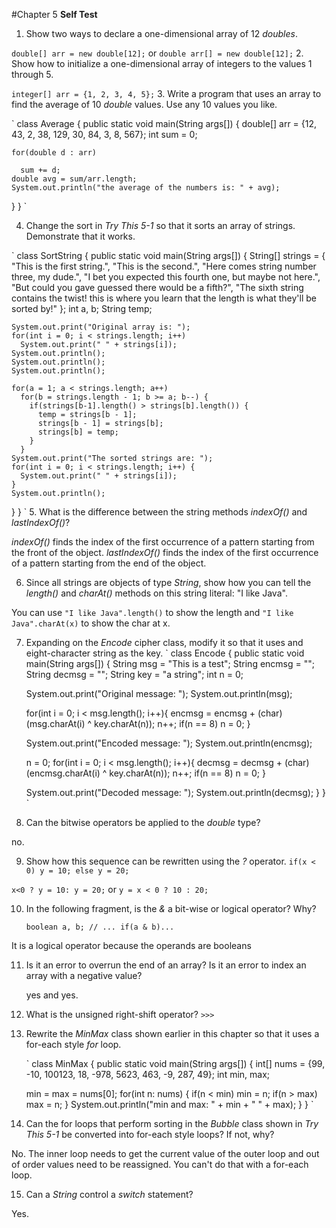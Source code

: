 #Chapter 5 **Self Test**

1. Show two ways to declare a one-dimensional array of 12 *doubles*.

  `
  double[] arr = new double[12];
  `
  or
  `
  double arr[] = new double[12];
  `
2. Show how to initialize a one-dimensional array of integers to the values
   1 through 5.

   `
   integer[] arr = {1, 2, 3, 4, 5};
   `
3. Write a program that uses an array to find the average of 10 *double*
    values. Use any 10 values you like.

`
class Average {
  public static void main(String args[]) {
    double[] arr = {12, 43, 2, 38, 129, 30, 84, 3, 8, 567};
    int sum = 0;

    for(double d : arr)

      sum += d;
    double avg = sum/arr.length;
    System.out.println("the average of the numbers is: " + avg);
  }
}
`

4. Change the sort in *Try This 5-1* so that it sorts an array of strings.
   Demonstrate that it works.

`
class SortString {
  public static void main(String args[]) {
    String[] strings = {
      "This is the first string.",
      "This is the second.",
      "Here comes string number three, my dude.",
      "I bet you expected this fourth one, but maybe not here.",
      "But could you gave guessed there would be a fifth?",
      "The sixth string contains the twist! this is where you learn that the length is what they'll be sorted by!"
    };
    int a, b;
    String temp;

    System.out.print("Original array is: ");
    for(int i = 0; i < strings.length; i++)
      System.out.print(" " + strings[i]);
    System.out.println();
    System.out.println();
    System.out.println();

    for(a = 1; a < strings.length; a++)
      for(b = strings.length - 1; b >= a; b--) {
        if(strings[b-1].length() > strings[b].length()) {
          temp = strings[b - 1];
          strings[b - 1] = strings[b];
          strings[b] = temp;
        }
      }
    System.out.print("The sorted strings are: ");
    for(int i = 0; i < strings.length; i++) {
      System.out.print(" " + strings[i]);
    }
    System.out.println();
  }
}
`
5. What is the difference between the string methods *indexOf()* and
   *lastIndexOf()*?

   *indexOf()* finds the index of the first occurrence of a pattern starting
   from the front of the object. *lastIndexOf()*  finds the index of the first
   occurrence of a pattern starting from the end of the object.

6. Since all strings are objects of type *String*, show how you can tell the *length()* and *charAt()* methods on this string literal: "I like Java".

You can use `"I like Java".length()` to show the length and `"I like
Java".charAt(x)` to show the char at x.

7. Expanding on the *Encode* cipher class, modify it so that it uses and
   eight-character string as the key.
`
class Encode {
  public static void main(String args[]) {
    String msg = "This is a test";
    String encmsg = "";
    String decmsg = "";
    String  key = "a string";
    int n = 0;

    System.out.print("Original message: ");
    System.out.println(msg);

    for(int i = 0; i < msg.length(); i++){
      encmsg = encmsg + (char) (msg.charAt(i) ^ key.charAt(n));
      n++;
      if(n == 8) n = 0;
    }

    System.out.print("Encoded message: ");
    System.out.println(encmsg);

    n = 0;
    for(int i = 0; i < msg.length(); i++){
      decmsg = decmsg + (char) (encmsg.charAt(i) ^ key.charAt(n));
      n++;
      if(n == 8) n = 0;
    }

    System.out.print("Decoded message: ");
    System.out.println(decmsg);
  }
}
`

8. Can the bitwise operators be applied to the *double* type?

no.

9. Show how this sequence can be rewritten using the *?* operator.
    `if(x < 0) y = 10;
    else y = 20;`

`x<0 ? y = 10: y = 20;`
or
`y = x < 0 ? 10 : 20;`

10. In the following fragment, is the *&* a bit-wise or logical operator?
    Why?

    `boolean a, b;
    // ...
    if(a & b)...`

It is a logical operator because the operands are booleans

11. Is it an error to overrun the end of an array? Is it an error to index
    an array with a negative value?

    yes and yes.

12. What is the unsigned right-shift operator?
  `>>>`

13. Rewrite the *MinMax* class shown earlier in this chapter so that it uses a
    for-each style *for* loop.

    `
class MinMax {
  public static void main(String args[]) {
    int[] nums = {99, -10, 100123, 18, -978, 5623, 463, -9, 287, 49};
    int min, max;

    min = max = nums[0];
    for(int n: nums) {
      if(n < min) min = n;
      if(n > max) max = n;
    }
    System.out.println("min and max: " + min + " " + max);
  }
}
`
14. Can the for loops that perform sorting in the *Bubble* class shown in *Try
    This 5-1* be converted into for-each style loops? If not, why?

No. The inner loop needs to get the current value of the outer loop and out
of order values need to be reassigned. You can't do that with a for-each
loop.

15. Can a *String* control a *switch* statement?

Yes.
